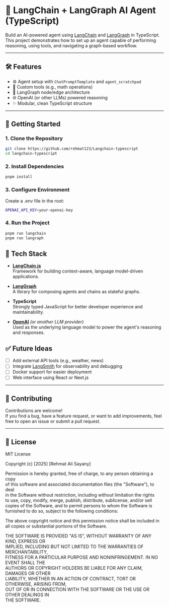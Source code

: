 # 🤖 LangChain + LangGraph AI Agent (TypeScript)

Build an AI-powered agent using [LangChain](https://js.langchain.com) and [LangGraph](https://github.com/langchain-ai/langgraph) in TypeScript. This project demonstrates how to set up an agent capable of performing reasoning, using tools, and navigating a graph-based workflow.

---

## 🛠 Features

- ⚙️ Agent setup with `ChatPromptTemplate` and `agent_scratchpad`
- 🧩 Custom tools (e.g., math operations)
- 🔄 LangGraph node/edge architecture
- 🌐 OpenAI (or other LLMs) powered reasoning
- ✨ Modular, clean TypeScript structure

---

## 🚀 Getting Started

### 1. Clone the Repository

```bash
git clone https://github.com/rehmat123/Langchain-typescript
cd langchain-typescript
```

### 2. Install Dependencies

```bash
pnpm install
```

### 3. Configure Environment
Create a .env file in the root:

```bash
OPENAI_API_KEY=your-openai-key
```

### 4. Run the Project

```bash
pnpm run langchain
pnpm run langraph
```

## 🧰 Tech Stack

- [**LangChain.js**](https://js.langchain.com)  
  Framework for building context-aware, language model-driven applications.

- [**LangGraph**](https://github.com/langchain-ai/langgraph)  
  A library for composing agents and chains as stateful graphs.

- **TypeScript**  
  Strongly typed JavaScript for better developer experience and maintainability.

- [**OpenAI**](https://platform.openai.com/) *(or another LLM provider)*  
  Used as the underlying language model to power the agent's reasoning and responses.

## ✅ Future Ideas

- [ ] Add external API tools (e.g., weather, news)
- [ ] Integrate [LangSmith](https://smith.langchain.com/) for observability and debugging
- [ ] Docker support for easier deployment
- [ ] Web interface using React or Next.js

---

## 🙌 Contributing

Contributions are welcome!  
If you find a bug, have a feature request, or want to add improvements, feel free to open an issue or submit a pull request.

---

## 📄 License

MIT License

Copyright (c) [2025] [Rehmat Ali Sayany]

Permission is hereby granted, free of charge, to any person obtaining a copy  
of this software and associated documentation files (the "Software"), to deal  
in the Software without restriction, including without limitation the rights  
to use, copy, modify, merge, publish, distribute, sublicense, and/or sell  
copies of the Software, and to permit persons to whom the Software is  
furnished to do so, subject to the following conditions:

The above copyright notice and this permission notice shall be included in  
all copies or substantial portions of the Software.

THE SOFTWARE IS PROVIDED "AS IS", WITHOUT WARRANTY OF ANY KIND, EXPRESS OR  
IMPLIED, INCLUDING BUT NOT LIMITED TO THE WARRANTIES OF MERCHANTABILITY,  
FITNESS FOR A PARTICULAR PURPOSE AND NONINFRINGEMENT. IN NO EVENT SHALL THE  
AUTHORS OR COPYRIGHT HOLDERS BE LIABLE FOR ANY CLAIM, DAMAGES OR OTHER  
LIABILITY, WHETHER IN AN ACTION OF CONTRACT, TORT OR OTHERWISE, ARISING FROM,  
OUT OF OR IN CONNECTION WITH THE SOFTWARE OR THE USE OR OTHER DEALINGS IN  
THE SOFTWARE.
